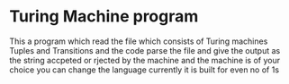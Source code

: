 # Turing Machine program
 This a program which read the file which consists of Turing machines Tuples and Transitions and the code parse the file and give the output as the string accpeted or rjected by the machine and the machine is of your choice you can change the language currently it is built for even no of 1s
